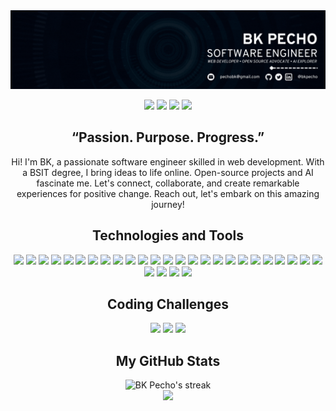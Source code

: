 <img src="./assets/banner.gif" />

<p align="center">
  <a href="https://linkedin.com/in/bkpecho" target="blank"
    ><img
      src="https://img.shields.io/badge/LinkedIn-0077B5?style=for-the-badge&logo=linkedin&logoColor=4cfdff&color=black"
  /></a>
  <a href="https://www.twitter.com/bkpecho" target="blank"
    ><img
      src="https://img.shields.io/badge/Twitter-1DA1F2?style=for-the-badge&logo=twitter&logoColor=4cfdff&color=black"
  /></a>
  <a href="https://poly.me/bkpecho" target="blank"
    ><img
      src="https://img.shields.io/badge/polywork-543DE0?style=for-the-badge&logo=polywork&logoColor=4cfdff&color=black"
  /></a>
  <a href="mailto:pechobk@gmail.com" target="blank"
    ><img
      src="https://img.shields.io/badge/Gmail-D14836?style=for-the-badge&logo=gmail&logoColor=4cfdff&color=black"
  /></a>

</p>

<h2 align="center">
  <strong>“Passion. Purpose. Progress.”</strong>
</h2>

<p align="center">
Hi! I'm BK, a passionate software engineer skilled in web development. With a BSIT degree, I bring ideas to life online. Open-source projects and AI fascinate me. Let's connect, collaborate, and create remarkable experiences for positive change. Reach out, let's embark on this amazing journey!
</p>

<h2 align="center">Technologies and Tools</h3>
<p align="center">
  <img
    src="https://img.shields.io/badge/HTML5-E34F26?style=for-the-badge&logo=html5&logoColor=white"
  />
  <img
    src="https://img.shields.io/badge/CSS3-1572B6?style=for-the-badge&logo=css3&logoColor=white"
  />
  <img
    src="https://img.shields.io/badge/Sass-CC6699?style=for-the-badge&logo=sass&logoColor=white"
  />
  <img
    src="https://img.shields.io/badge/JavaScript-323330?style=for-the-badge&logo=javascript&logoColor=F7DF1E"
  />
  <img
    src="https://img.shields.io/badge/MongoDB-4EA94B?style=for-the-badge&logo=mongodb&logoColor=white"
  />
  <img
    src="https://img.shields.io/badge/Express.js-000000?style=for-the-badge&logo=express&logoColor=white"
  />
  <img
    src="https://img.shields.io/badge/React-20232A?style=for-the-badge&logo=react&logoColor=61DAFB"
  />
  <img
    src="https://img.shields.io/badge/React_Native-20232A?style=for-the-badge&logo=react&logoColor=61DAFB"
  />
  <img
    src="https://img.shields.io/badge/Node.js-339933?style=for-the-badge&logo=nodedotjs&logoColor=white"
  />
  <img
    src="https://img.shields.io/badge/Vue.js-35495E?style=for-the-badge&logo=vuedotjs&logoColor=4FC08D"
  />
  <img
    src="https://img.shields.io/badge/firebase-ffca28?style=for-the-badge&logo=firebase&logoColor=black"
  />
  <img
    src="https://img.shields.io/badge/Supabase-181818?style=for-the-badge&logo=supabase&logoColor=white"
  />
  <img
    src="https://custom-icon-badges.demolab.com/static/v1?label=&labelColor=f89820&message=JAVA&color=f89820&logoColor=white&style=for-the-badge&logo=java"
  />
  <img
    src="https://img.shields.io/badge/MySQL-005C84?style=for-the-badge&logo=mysql&logoColor=white"
  />
  <img
    src="https://img.shields.io/badge/SQLite-07405E?style=for-the-badge&logo=sqlite&logoColor=white"
  />
  <img
    src="https://img.shields.io/badge/Xampp-F37623?style=for-the-badge&logo=xampp&logoColor=white"
  />
  <img
    src="https://img.shields.io/badge/Android_Studio-3DDC84?style=for-the-badge&logo=android-studio&logoColor=white"
  />
  <img
    src="https://img.shields.io/badge/apache%20netbeans-1B6AC6?style=for-the-badge&logo=apache%20netbeans%20IDE&logoColor=white"
  />
  <img
    src="https://img.shields.io/badge/Eclipse-2C2255?style=for-the-badge&logo=eclipse&logoColor=white"
  />
  <img
    src="https://img.shields.io/badge/VSCode-0078D4?style=for-the-badge&logo=visual%20studio%20code&logoColor=white"
  />
  <img
    src="https://img.shields.io/badge/Netlify-00C7B7?style=for-the-badge&logo=netlify&logoColor=white"
  />
  <img
    src="https://img.shields.io/badge/Vercel-000000?style=for-the-badge&logo=vercel&logoColor=white"
  />
  <img
    src="https://img.shields.io/badge/Postman-FF6C37?style=for-the-badge&logo=Postman&logoColor=white"
  />
  <img
    src="https://img.shields.io/badge/GIT-E44C30?style=for-the-badge&logo=git&logoColor=white"
  />
  <img
    src="https://img.shields.io/badge/GitHub-100000?style=for-the-badge&logo=github&logoColor=white"
  />
  <img
    src="https://img.shields.io/badge/GitHub%20Pages-222222?style=for-the-badge&logo=GitHub%20Pages&logoColor=white"
  />
  <img
    src="https://img.shields.io/badge/Markdown-000000?style=for-the-badge&logo=markdown&logoColor=white"
  />
  <img
    src="https://img.shields.io/badge/Linux-FCC624?style=for-the-badge&logo=linux&logoColor=black"
  />
  <img
    src="https://img.shields.io/badge/Pop!_OS-48B9C7?style=for-the-badge&logo=Pop!_OS&logoColor=white"
  />
</p>

<h2 align="center">Coding Challenges</h2>
<p align=center>
  <a href="https://www.codewars.com/users/bkpecho" target="blank"
    ><img
      src="https://img.shields.io/badge/Codewars-B1361E?style=for-the-badge&logo=Codewars&logoColor=4cfdff&color=black"
  /></a>
  <a href="https://leetcode.com/bkpecho/" target="blank"
    ><img
      src="https://img.shields.io/badge/-LeetCode-FFA116?style=for-the-badge&logo=LeetCode&logoColor=4cfdff&color=black"
  /></a>
  <a href="https://www.frontendmentor.io/profile/bkpecho" target="blank"
    ><img
      src="https://img.shields.io/static/v1?label=&labelColor=black&message=FRONTEND MENTOR&color=black&style=for-the-badge&logo=frontend mentor&logoColor=4cfdff"
  /></a>
</p>

<h2 align="center">My GitHub Stats</h2>
<p align="center">
    <img
      title="🔥 Get streak stats for your profile at git.io/streak-stats"
      alt="BK Pecho's streak"
      src="https://streak-stats.demolab.com/?user=bkpecho&theme=react&background=black&currStreakNum=white&currStreakLabel=white&fire=4cfdff&ring=4cfdff&sideNums=4cfdff&sideLabels=white&dates=3aaded&hide_border=true"
    />
  <br />
  <a href="https://commits.top/philippines_private.html">
    <img
      src="https://img.shields.io/static/v1?label=MOST ACTIVE GITHUB USERS IN PH&labelColor=black&message=Top 1%&color=black&style=for-the-badge&logo=github&logoColor=4cfdff"
    />
  </a>
</p>
